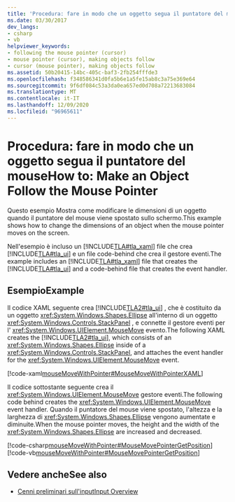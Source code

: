 ```yaml
---
title: 'Procedura: fare in modo che un oggetto segua il puntatore del mouse'
ms.date: 03/30/2017
dev_langs:
- csharp
- vb
helpviewer_keywords:
- following the mouse pointer (cursor)
- mouse pointer (cursor), making objects follow
- cursor (mouse pointer), making objects follow
ms.assetid: 50b20415-14bc-405c-baf3-2fb254fffde3
ms.openlocfilehash: f348586341d0fa5b6e1a5fe15ab8c3a75e369e64
ms.sourcegitcommit: 9f6df084c53a3da0ea657ed0d708a72213683084
ms.translationtype: MT
ms.contentlocale: it-IT
ms.lasthandoff: 12/09/2020
ms.locfileid: "96965611"
---
```

# <a name="how-to-make-an-object-follow-the-mouse-pointer"></a><span data-ttu-id="821b7-102">Procedura: fare in modo che un oggetto segua il puntatore del mouse</span><span class="sxs-lookup"><span data-stu-id="821b7-102">How to: Make an Object Follow the Mouse Pointer</span></span>
<span data-ttu-id="821b7-103">Questo esempio Mostra come modificare le dimensioni di un oggetto quando il puntatore del mouse viene spostato sullo schermo.</span><span class="sxs-lookup"><span data-stu-id="821b7-103">This example shows how to change the dimensions of an object when the mouse pointer moves on the screen.</span></span>  
  
 <span data-ttu-id="821b7-104">Nell'esempio è incluso un [!INCLUDE[TLA#tla_xaml](../../../includes/tlasharptla-xaml-md.md)] file che crea [!INCLUDE[TLA#tla_ui](../../../includes/tlasharptla-ui-md.md)] e un file code-behind che crea il gestore eventi.</span><span class="sxs-lookup"><span data-stu-id="821b7-104">The example includes an [!INCLUDE[TLA#tla_xaml](../../../includes/tlasharptla-xaml-md.md)] file that creates the [!INCLUDE[TLA#tla_ui](../../../includes/tlasharptla-ui-md.md)] and a code-behind file that creates the event handler.</span></span>  
  
## <a name="example"></a><span data-ttu-id="821b7-105">Esempio</span><span class="sxs-lookup"><span data-stu-id="821b7-105">Example</span></span>  
 <span data-ttu-id="821b7-106">Il codice XAML seguente crea [!INCLUDE[TLA2#tla_ui](../../../includes/tla2sharptla-ui-md.md)] , che è costituito da un oggetto <xref:System.Windows.Shapes.Ellipse> all'interno di un oggetto <xref:System.Windows.Controls.StackPanel> , e connette il gestore eventi per l' <xref:System.Windows.UIElement.MouseMove> evento.</span><span class="sxs-lookup"><span data-stu-id="821b7-106">The following XAML creates the [!INCLUDE[TLA2#tla_ui](../../../includes/tla2sharptla-ui-md.md)], which consists of an <xref:System.Windows.Shapes.Ellipse> inside of a <xref:System.Windows.Controls.StackPanel>, and attaches the event handler for the <xref:System.Windows.UIElement.MouseMove> event.</span></span>  
  
 [!code-xaml[mouseMoveWithPointer#MouseMoveWithPointerXAML](~/samples/snippets/csharp/VS_Snippets_Wpf/mouseMoveWithPointer/CSharp/Window1.xaml#mousemovewithpointerxaml)]  
  
 <span data-ttu-id="821b7-107">Il codice sottostante seguente crea il <xref:System.Windows.UIElement.MouseMove> gestore eventi.</span><span class="sxs-lookup"><span data-stu-id="821b7-107">The following code behind creates the <xref:System.Windows.UIElement.MouseMove> event handler.</span></span>  <span data-ttu-id="821b7-108">Quando il puntatore del mouse viene spostato, l'altezza e la larghezza di <xref:System.Windows.Shapes.Ellipse> vengono aumentate e diminuite.</span><span class="sxs-lookup"><span data-stu-id="821b7-108">When the mouse pointer moves, the height and the width of the <xref:System.Windows.Shapes.Ellipse> are increased and decreased.</span></span>  
  
 [!code-csharp[mouseMoveWithPointer#MouseMovePointerGetPosition](~/samples/snippets/csharp/VS_Snippets_Wpf/mouseMoveWithPointer/CSharp/Window1.xaml.cs#mousemovepointergetposition)]
 [!code-vb[mouseMoveWithPointer#MouseMovePointerGetPosition](~/samples/snippets/visualbasic/VS_Snippets_Wpf/mouseMoveWithPointer/VisualBasic/Window1.xaml.vb#mousemovepointergetposition)]  
  
## <a name="see-also"></a><span data-ttu-id="821b7-109">Vedere anche</span><span class="sxs-lookup"><span data-stu-id="821b7-109">See also</span></span>

- [<span data-ttu-id="821b7-110">Cenni preliminari sull'input</span><span class="sxs-lookup"><span data-stu-id="821b7-110">Input Overview</span></span>](input-overview.md)
